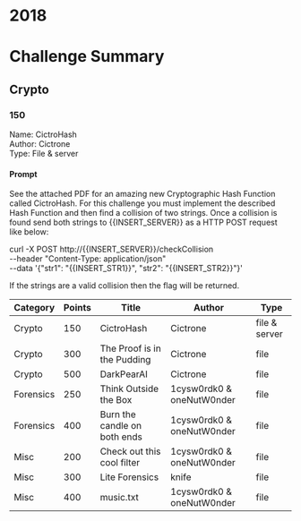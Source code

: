 # 2018

# Challenge Summary

## Crypto

### 150
Name: CictroHash  
Author: Cictrone  
Type: File & server  

#### Prompt
See the attached PDF for an amazing new Cryptographic Hash Function
called CictroHash. For this challenge you must implement the
described Hash Function and then find a collision of two strings.
Once a collision is found send both strings to {{INSERT_SERVER}}
as a HTTP POST request like below:

curl -X POST http://{{INSERT_SERVER}}/checkCollision \
--header "Content-Type: application/json" \
--data '{"str1": "{{INSERT_STR1}}", "str2": "{{INSERT_STR2}}"}'

If the strings are a valid collision then the flag will be returned.

| Category  | Points | Title                        | Author                    | Type          |
|-----------|--------|------------------------------|---------------------------|---------------|
| Crypto    | 150    | CictroHash                   | Cictrone                  | file & server |
| Crypto    | 300    | The Proof is in the Pudding  | Cictrone                  | file          |
| Crypto    | 500    | DarkPearAI                   | Cictrone                  | file          |
| Forensics | 250    | Think Outside the Box        | 1cysw0rdk0 & oneNutW0nder | file          |
| Forensics | 400    | Burn the candle on both ends | 1cysw0rdk0 & oneNutW0nder | file          |
| Misc      | 200    | Check out this cool filter   | 1cysw0rdk0 & oneNutW0nder | file          |
| Misc      | 300    | Lite Forensics               | knife                     | file          |
| Misc      | 400    | music.txt                    | 1cysw0rdk0 & oneNutW0nder | file          |